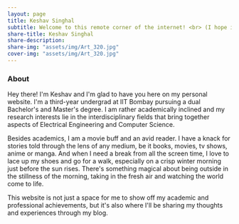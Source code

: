 ```yaml
---
layout: page
title: Keshav Singhal
subtitle: Welcome to this remote corner of the internet! <br> (I hope it doesn't always remain remote)
share-title: Keshav Singhal
share-description: 
share-img: "assets/img/Art_320.jpg"
cover-img: "assets/img/Art_320.jpg"
---
```


### About
Hey there! I'm Keshav and I'm glad to have you here on my personal website. I'm a third-year undergrad at IIT Bombay pursuing a dual Bachelor's and Master's degree. I am rather academically inclined and my research interests lie in the interdisciplinary fields that bring together aspects of Electrical Engineering and Computer Science.

Besides academics, I am a movie buff and an avid reader. I have a knack for stories told through the lens of any medium, be it books, movies, tv shows, anime or manga. And when I need a break from all the screen time, I love to lace up my shoes and go for a walk, especially on a crisp winter morning just before the sun rises. There's something magical about being outside in the stillness of the morning, taking in the fresh air and watching the world come to life. 

This website is not just a space for me to show off my academic and professional achievements, but it's also where I'll be sharing my thoughts and experiences through my blog. 

